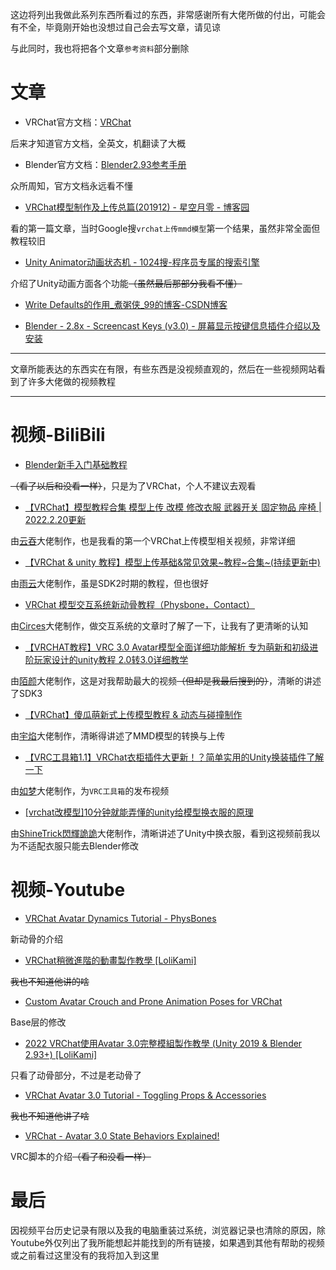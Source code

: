 
这边将列出我做此系列东西所看过的东西，非常感谢所有大佬所做的付出，可能会有不全，毕竟刚开始也没想过自己会去写文章，请见谅

与此同时，我也将把各个文章`参考资料`部分删除

# 文章

* VRChat官方文档：[VRChat](https://docs.vrchat.com/)

后来才知道官方文档，全英文，机翻读了大概

* Blender官方文档：[Blender2.93参考手册](https://docs.blender.org/manual/zh-hans/2.93/)

众所周知，官方文档永远看不懂

* [VRChat模型制作及上传总篇(201912) - 星空月零 - 博客园](https://www.cnblogs.com/raitorei/p/12015876.html)

看的第一篇文章，当时Google搜`vrchat上传mmd模型`第一个结果，虽然非常全面但教程较旧

* [Unity Animator动画状态机 - 1024搜-程序员专属的搜索引擎](https://www.1024sou.com/article/17901.html)

介绍了Unity动画方面各个功能~~（虽然最后那部分我看不懂）~~

* [Write Defaults的作用_煮粥侠_99的博客-CSDN博客](https://blog.csdn.net/yjy99yjy999/article/details/82730948)

* [Blender - 2.8x - Screencast Keys (v3.0) - 屏幕显示按键信息插件介绍以及安装](https://blog.csdn.net/linjf520/article/details/108108603)

***

文章所能表达的东西实在有限，有些东西是没视频直观的，然后在一些视频网站看到了许多大佬做的视频教程

***

# 视频-BiliBili

* [Blender新手入门基础教程](https://www.bilibili.com/video/BV1Ji4y1g7Kf)

~~（看了以后和没看一样）~~，只是为了VRChat，个人不建议去观看

* [【VRChat】模型教程合集 模型上传 改模 修改衣服 武器开关 固定物品 座椅 | 2022.2.20更新](https://www.bilibili.com/video/BV11M4y1P7yZ)

由[云吞](https://space.bilibili.com/12032598)大佬制作，也是我看的第一个VRChat上传模型相关视频，非常详细

* [【VRChat & unity 教程】模型上传基础&常见效果~教程~合集~(持续更新中)](https://www.bilibili.com/video/BV1iZ4y1T7K3)

由[雨云](https://space.bilibili.com/22260038)大佬制作，虽是SDK2时期的教程，但也很好

* [VRChat 模型交互系统新动骨教程（Physbone，Contact）](https://www.bilibili.com/video/BV1QP4y1T7uS)

由[Circes](https://space.bilibili.com/2823572)大佬制作，做交互系统的文章时了解了一下，让我有了更清晰的认知

* [【VRCHAT教程】VRC 3.0 Avatar模型全面详细功能解析 专为萌新和初级进阶玩家设计的unity教程 2.0转3.0详细教学](https://www.bilibili.com/video/BV1R5411w7Ee)

由[陌颜](https://space.bilibili.com/429608421)大佬制作，这是对我帮助最大的视频~~（但却是我最后搜到的）~~，清晰的讲述了SDK3

* [【VRChat】傻瓜萌新式上传模型教程 & 动态与碰撞制作](https://www.bilibili.com/video/BV12s411u7aw)

由[宇焰](https://space.bilibili.com/32973445)大佬制作，清晰得讲述了MMD模型的转换与上传

* [【VRC工具箱1.1】VRChat衣柜插件大更新！？简单实用的Unity换装插件了解一下](https://www.bilibili.com/video/BV1Su411f7KY)

由[如梦](https://space.bilibili.com/2562878)大佬制作，为`VRC工具箱`的发布视频

* [[vrchat改模型]10分钟就能弄懂的unity给模型换衣服的原理](https://www.bilibili.com/video/BV13E411j7kR)

由[ShineTrick閃輝詭詭](https://space.bilibili.com/317540)大佬制作，清晰讲述了Unity中换衣服，看到这视频前我以为不适配衣服只能去Blender修改

# 视频-Youtube

* [VRChat Avatar Dynamics Tutorial - PhysBones](https://youtu.be/PTTnWUkswkU)

新动骨的介绍

* [VRChat稍微進階的動畫製作教學 [LoliKami]](https://youtu.be/Eu7cW8qTPww)

~~我也不知道他讲的啥~~

* [Custom Avatar Crouch and Prone Animation Poses for VRChat](https://youtu.be/Qvlut-VYq2I)

Base层的修改

* [2022 VRChat使用Avatar 3.0完整模組製作教學 (Unity 2019 & Blender 2.93+) [LoliKami]](https://youtu.be/AMO6dOl2PsI)

只看了动骨部分，不过是老动骨了

* [VRChat Avatar 3.0 Tutorial - Toggling Props & Accessories](https://youtu.be/XqtSg6_W07Y)

~~我也不知道他讲了啥~~

* [VRChat - Avatar 3.0 State Behaviors Explained!](https://youtu.be/IwQmC1QVBUU)

VRC脚本的介绍~~（看了和没看一样）~~

# 最后

因视频平台历史记录有限以及我的电脑重装过系统，浏览器记录也清除的原因，除Youtube外仅列出了我所能想起并能找到的所有链接，如果遇到其他有帮助的视频或之前看过这里没有的我将加入到这里